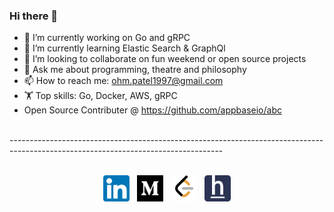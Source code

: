 ### Hi there 👋




- 🔭 I’m currently working on Go and gRPC
- 🌱 I’m currently learning Elastic Search & GraphQl
- 👯 I’m looking to collaborate on fun weekend or open source projects
- 💬 Ask me about programming, theatre and philosophy
- 📫 How to reach me: ohm.patel1997@gmail.com
- 🏋 Top skills: Go, Docker, AWS, gRPC
- Open Source Contributer @ https://github.com/appbaseio/abc
<br>
-----------------------------------------------------------------------------------------------------------------------------------
<br>
<br>
<p align="center">
  <a href="https://www.linkedin.com/in/ohmpatel1997"> <img src="https://github.com/ohmpatel1997/ohmpatel1997/blob/master/linkedin.png" width="42"></a>&nbsp&nbsp
  <a href="https://medium.com/@ohm.patel1997"> <img src="https://github.com/ohmpatel1997/ohmpatel1997/blob/master/medium.png" width="42"></a>&nbsp&nbsp
  <a href="https://leetcode.com/op1997/"> <img src="https://github.com/ohmpatel1997/ohmpatel1997/blob/master/leetocde.png" width="42"></a>&nbsp&nbsp
  <a href="https://www.hackerearth.com/@ohm.patel1997"> <img src="https://github.com/ohmpatel1997/ohmpatel1997/blob/master/hackerearth.png" width="42"></a>
</p>
 
